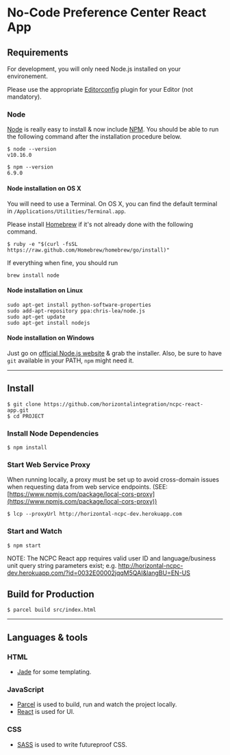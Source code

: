 # No-Code Preference Center React App

## Requirements

For development, you will only need Node.js installed on your environement.

Please use the appropriate [Editorconfig](http://editorconfig.org/) plugin for your Editor (not mandatory).

### Node

[Node](http://nodejs.org/) is really easy to install & now include [NPM](https://npmjs.org/).
You should be able to run the following command after the installation procedure
below.

    $ node --version
    v10.16.0

    $ npm --version
    6.9.0

#### Node installation on OS X

You will need to use a Terminal. On OS X, you can find the default terminal in
`/Applications/Utilities/Terminal.app`.

Please install [Homebrew](http://brew.sh/) if it's not already done with the following command.

    $ ruby -e "$(curl -fsSL https://raw.github.com/Homebrew/homebrew/go/install)"

If everything when fine, you should run

    brew install node

#### Node installation on Linux

    sudo apt-get install python-software-properties
    sudo add-apt-repository ppa:chris-lea/node.js
    sudo apt-get update
    sudo apt-get install nodejs

#### Node installation on Windows

Just go on [official Node.js website](http://nodejs.org/) & grab the installer.
Also, be sure to have `git` available in your PATH, `npm` might need it.

---

## Install

    $ git clone https://github.com/horizontalintegration/ncpc-react-app.git
    $ cd PROJECT

### Install Node Dependencies

    $ npm install

### Start Web Service Proxy

When running locally, a proxy must be set up to avoid cross-domain issues when requesting data from web service endpoints.
(SEE: [https://www.npmjs.com/package/local-cors-proxy](https://www.npmjs.com/package/local-cors-proxy))

    $ lcp --proxyUrl http://horizontal-ncpc-dev.herokuapp.com

### Start and Watch

    $ npm start

  NOTE: The NCPC React app requires valid user ID and language/business unit query string parameters exist; e.g. http://horizontal-ncpc-dev.herokuapp.com/?id=0032E00002jqqM5QAI&langBU=EN-US

## Build for Production

    $ parcel build src/index.html

---

## Languages & tools

### HTML

- [Jade](http://jade-lang.com/) for some templating.

### JavaScript

- [Parcel](https://parceljs.org) is used to build, run and watch the project locally.
- [React](http://facebook.github.io/react) is used for UI.

### CSS

- [SASS](https://sass-lang.com) is used to write futureproof CSS.